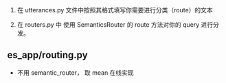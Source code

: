1. 在 utterances.py 文件中按照其格式填写你需要进行分类（route）的文本

2. 在 routers.py 中 使用 SemanticsRouter 的 route 方法对你的 query 进行分发。

## es_app/routing.py
* 不用 semantic_router， 取 mean 在线实现